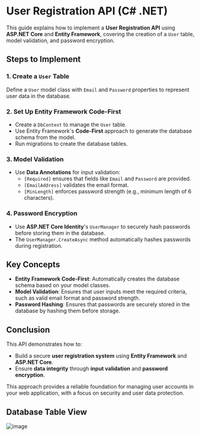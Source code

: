 # User Registration API (C# .NET)

This guide explains how to implement a **User Registration API** using **ASP.NET Core** and **Entity Framework**, covering the creation of a `User` table, model validation, and password encryption.

## Steps to Implement

### 1. Create a `User` Table
Define a `User` model class with `Email` and `Password` properties to represent user data in the database.

### 2. Set Up Entity Framework Code-First
- Create a `DbContext` to manage the `User` table.
- Use Entity Framework's **Code-First** approach to generate the database schema from the model.
- Run migrations to create the database tables.

### 3. Model Validation
- Use **Data Annotations** for input validation:
  - `[Required]` ensures that fields like `Email` and `Password` are provided.
  - `[EmailAddress]` validates the email format.
  - `[MinLength]` enforces password strength (e.g., minimum length of 6 characters).

### 4. Password Encryption
- Use **ASP.NET Core Identity**'s `UserManager` to securely hash passwords before storing them in the database.
- The `UserManager.CreateAsync` method automatically hashes passwords during registration.

## Key Concepts

- **Entity Framework Code-First**: Automatically creates the database schema based on your model classes.
- **Model Validation**: Ensures that user inputs meet the required criteria, such as valid email format and password strength.
- **Password Hashing**: Ensures that passwords are securely stored in the database by hashing them before storage.

## Conclusion

This API demonstrates how to:
- Build a secure **user registration system** using **Entity Framework** and **ASP.NET Core**.
- Ensure **data integrity** through **input validation** and **password encryption**.

This approach provides a reliable foundation for managing user accounts in your web application, with a focus on security and user data protection.

## Database Table View
![image](https://github.com/user-attachments/assets/d074d431-8dba-45d4-b9a9-4b615e8d09b6)

